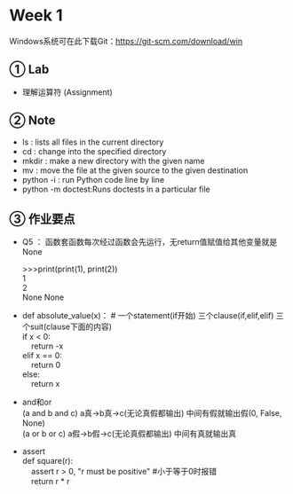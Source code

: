 # Week 1 
Windows系统可在此下载Git：https://git-scm.com/download/win

## ① Lab
* 理解运算符 (Assignment)
## ② Note

* ls : lists all files in the current directory
* cd <path to directory>: change into the specified directory
* mkdir <directory name>: make a new directory with the given name
* mv <source path> <destination path>: move the file at the given source to the given destination
* python -i : run Python code line by line
* python -m doctest:Runs doctests in a particular file
## ③ 作业要点
* Q5 ： 函数套函数每次经过函数会先运行，无return值赋值给其他变量就是None  
  
  \>>>print(print(1), print(2))  
  1  
  2  
  None None
  
* def absolute_value(x)：   # 一个statement(if开始) 三个clause(if,elif,elif) 三个suit(clause下面的内容)  
	if x < 0:  
	&nbsp;&nbsp;&nbsp;&nbsp;return -x  
	elif x == 0:  
  &nbsp;&nbsp;&nbsp;&nbsp;return 0  
	else:  
	&nbsp;&nbsp;&nbsp;&nbsp;return x  

* and和or  
(a and b and c) a真->b真->c(无论真假都输出) 中间有假就输出假(0, False, None)  
(a or b or c)   a假->b假->c(无论真假都输出) 中间有真就输出真

* assert  
def square(r):  
&nbsp;&nbsp;&nbsp;&nbsp;assert r > 0, "r must be positive" #小于等于0时报错  
&nbsp;&nbsp;&nbsp;&nbsp;return r * r
    
